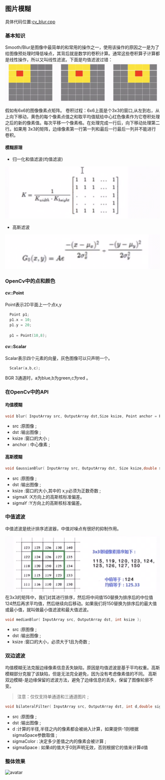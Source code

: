 ## 图片模糊

  具体代码位置:[cv_blur.cpp](../app/src/main/cpp/effects/blur/cv_blur.cpp)

### 基本知识

  Smooth/Blur是图像中最简单的和常用的操作之一，使用该操作的原因之一是为了给图像预处理时降低噪点，其背后就是数学的卷积计算。通常这些卷积算子计算都是线性操作，所以又叫线性滤波。下面是均值滤波过错：
![avatar](../images/blur.png)

  假如有6x6的图像像素点矩阵。
  卷积过程：6x6上面是个3x3的窗口,从左到右，从上向下移动，黄色的每个像素点值之和取平均值赋给中心红色像素作为它卷积处理之后的新的像素值。每次平移一个像素格。在处理完成一行后，向下移动处理第二行。如果用
3x3的矩阵，边缘像素第一行第一列和最后一行最后一列并不能进行卷积。

#### 模糊原理

 - 归一化和值滤波(均值滤波)

![avatar](../images/blur1.png)

 - 高斯滤波

![avatar](../images/blur2.png)

### OpenCv中的点和颜色

#### cv::Point

  Point表示2D平面上一个点x,y

```c++
  Point p1;
  p1.x = 10;
  p1.y = 20;

  p1 = Point(10,8);
```
#### cv::Scalar

  Scalar表示四个元素的向量，灰色图像可以只声明一个。

```c++
  Scalar(a,b,c);
```
  BGR 3通道时，a为blue,b为green,c为red 。

###

### 在OpenCv中的API

#### 均值模糊

```c++
void blur( InputArray src, OutputArray dst,Size ksize, Point anchor = Point(-1,-1),int borderType = BORDER_DEFAULT );
```
 - src :原图像 ;
 - dst :输出图像 ;
 - ksize :窗口的大小 ;
 - anchor : 中心像素 ;

#### 高斯模糊

```c++
void GaussianBlur( InputArray src, OutputArray dst, Size ksize,double sigmaX, double sigmaY = 0,int borderType = BORDER_DEFAULT );
```
 - src :原图像 ;
 - dst :输出图像 ;
 - ksize :窗口的大小,其中的 x,y必须为正数奇数 ;
 - sigmaX :X方向上的高斯核标准偏差。
 - sigmaY :Y方向上的高斯核标准偏差。

### 中值滤波

  中值滤波是统计排序滤波器，中值对噪点有很好的抑制作用。

![avatar](../images/blur3.png)
  在3x3的矩阵中，我们对其进行排序，然后将中间值150替换为排序后的中位值124然后再求平均值，然后继续向后移动。如果我们将150替换为排序后的最大值或最小值，就叫做最小值滤波和最大值滤波。

```c++
void medianBlur( InputArray src, OutputArray dst, int ksize );
```
 - src :原图像 ;
 - dst :输出图像 ;
 - ksize :窗口的大小，必须大于1且为奇数 ;

### 双边滤波

  均值模糊无法克服边缘像素信息丢失缺陷，原因是均值滤波是基于平均权重。高斯模糊部分克服了该缺陷，但是无法完全避免，因为没有考虑像素值的不同。
高斯双边模糊-是边缘保留的滤波方法，避免了边缘信息的丢失，保留了图像轮廓不变。

> 注意：仅仅支持单通道和三通道图片 ;

```c++
void bilateralFilter( InputArray src, OutputArray dst, int d,double sigmaColor, double sigmaSpace,int borderType = BORDER_DEFAULT );
```
 - src :原图像 ;
 - dst :输出图像 ;
 - d :计算的半径,半径之内的像素都会被纳入计算，如果提供-1则根据sigmaSpace参数取值 ;
 - sigmaColor : 决定多少差值之内的像素会被计算 ;
 - sigmaSpace : 如果d的值大于0则声明无效，否则根据它的值来计算d值

### 整体效果

![avatar](../images/blur4.png)


